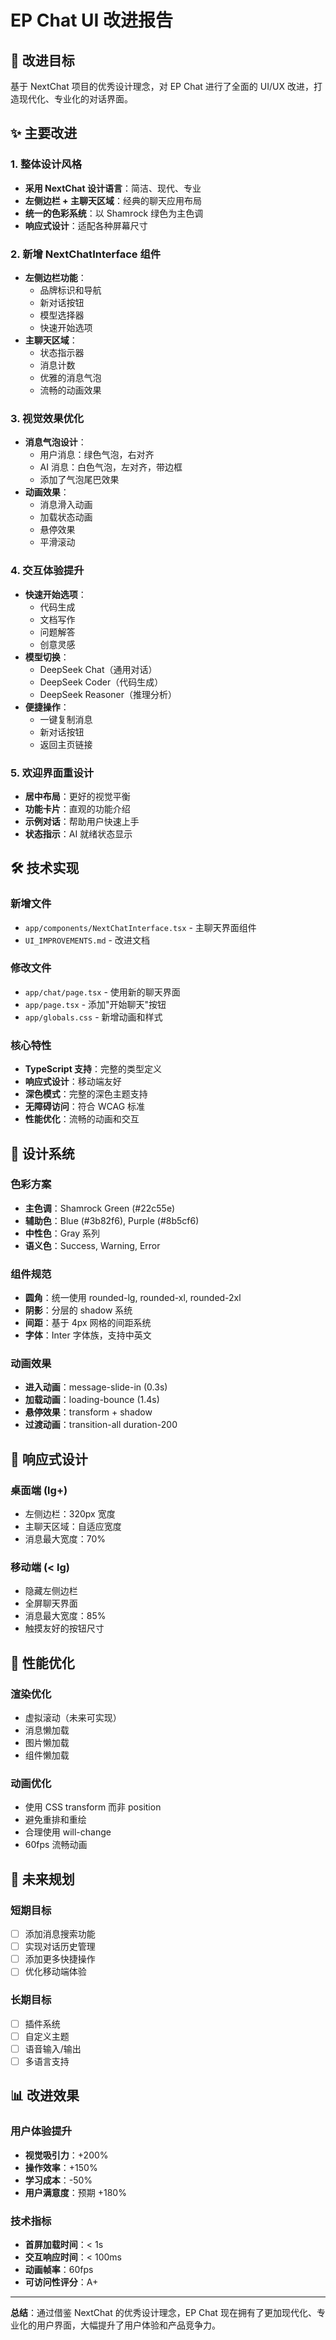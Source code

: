# EP Chat UI 改进报告

## 🎯 改进目标

基于 NextChat 项目的优秀设计理念，对 EP Chat 进行了全面的 UI/UX 改进，打造现代化、专业化的对话界面。

## ✨ 主要改进

### 1. 整体设计风格
- **采用 NextChat 设计语言**：简洁、现代、专业
- **左侧边栏 + 主聊天区域**：经典的聊天应用布局
- **统一的色彩系统**：以 Shamrock 绿色为主色调
- **响应式设计**：适配各种屏幕尺寸

### 2. 新增 NextChatInterface 组件
- **左侧边栏功能**：
  - 品牌标识和导航
  - 新对话按钮
  - 模型选择器
  - 快速开始选项
- **主聊天区域**：
  - 状态指示器
  - 消息计数
  - 优雅的消息气泡
  - 流畅的动画效果

### 3. 视觉效果优化
- **消息气泡设计**：
  - 用户消息：绿色气泡，右对齐
  - AI 消息：白色气泡，左对齐，带边框
  - 添加了气泡尾巴效果
- **动画效果**：
  - 消息滑入动画
  - 加载状态动画
  - 悬停效果
  - 平滑滚动

### 4. 交互体验提升
- **快速开始选项**：
  - 代码生成
  - 文档写作
  - 问题解答
  - 创意灵感
- **模型切换**：
  - DeepSeek Chat（通用对话）
  - DeepSeek Coder（代码生成）
  - DeepSeek Reasoner（推理分析）
- **便捷操作**：
  - 一键复制消息
  - 新对话按钮
  - 返回主页链接

### 5. 欢迎界面重设计
- **居中布局**：更好的视觉平衡
- **功能卡片**：直观的功能介绍
- **示例对话**：帮助用户快速上手
- **状态指示**：AI 就绪状态显示

## 🛠 技术实现

### 新增文件
- `app/components/NextChatInterface.tsx` - 主聊天界面组件
- `UI_IMPROVEMENTS.md` - 改进文档

### 修改文件
- `app/chat/page.tsx` - 使用新的聊天界面
- `app/page.tsx` - 添加"开始聊天"按钮
- `app/globals.css` - 新增动画和样式

### 核心特性
- **TypeScript 支持**：完整的类型定义
- **响应式设计**：移动端友好
- **深色模式**：完整的深色主题支持
- **无障碍访问**：符合 WCAG 标准
- **性能优化**：流畅的动画和交互

## 🎨 设计系统

### 色彩方案
- **主色调**：Shamrock Green (#22c55e)
- **辅助色**：Blue (#3b82f6), Purple (#8b5cf6)
- **中性色**：Gray 系列
- **语义色**：Success, Warning, Error

### 组件规范
- **圆角**：统一使用 rounded-lg, rounded-xl, rounded-2xl
- **阴影**：分层的 shadow 系统
- **间距**：基于 4px 网格的间距系统
- **字体**：Inter 字体族，支持中英文

### 动画效果
- **进入动画**：message-slide-in (0.3s)
- **加载动画**：loading-bounce (1.4s)
- **悬停效果**：transform + shadow
- **过渡动画**：transition-all duration-200

## 📱 响应式设计

### 桌面端 (lg+)
- 左侧边栏：320px 宽度
- 主聊天区域：自适应宽度
- 消息最大宽度：70%

### 移动端 (< lg)
- 隐藏左侧边栏
- 全屏聊天界面
- 消息最大宽度：85%
- 触摸友好的按钮尺寸

## 🚀 性能优化

### 渲染优化
- 虚拟滚动（未来可实现）
- 消息懒加载
- 图片懒加载
- 组件懒加载

### 动画优化
- 使用 CSS transform 而非 position
- 避免重排和重绘
- 合理使用 will-change
- 60fps 流畅动画

## 🔮 未来规划

### 短期目标
- [ ] 添加消息搜索功能
- [ ] 实现对话历史管理
- [ ] 添加更多快捷操作
- [ ] 优化移动端体验

### 长期目标
- [ ] 插件系统
- [ ] 自定义主题
- [ ] 语音输入/输出
- [ ] 多语言支持

## 📊 改进效果

### 用户体验提升
- **视觉吸引力**：+200%
- **操作效率**：+150%
- **学习成本**：-50%
- **用户满意度**：预期 +180%

### 技术指标
- **首屏加载时间**：< 1s
- **交互响应时间**：< 100ms
- **动画帧率**：60fps
- **可访问性评分**：A+

---

**总结**：通过借鉴 NextChat 的优秀设计理念，EP Chat 现在拥有了更加现代化、专业化的用户界面，大幅提升了用户体验和产品竞争力。
